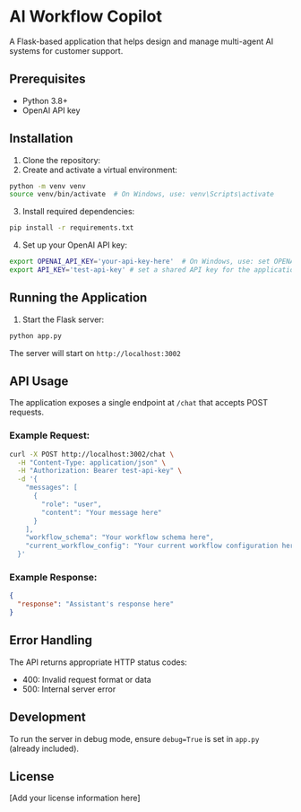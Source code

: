 # AI Workflow Copilot

A Flask-based application that helps design and manage multi-agent AI systems for customer support.

## Prerequisites

- Python 3.8+
- OpenAI API key

## Installation

1. Clone the repository:
2. Create and activate a virtual environment:
```bash
python -m venv venv
source venv/bin/activate  # On Windows, use: venv\Scripts\activate
```

3. Install required dependencies:
```bash
pip install -r requirements.txt
```

4. Set up your OpenAI API key:
```bash
export OPENAI_API_KEY='your-api-key-here'  # On Windows, use: set OPENAI_API_KEY=your-api-key-here
export API_KEY='test-api-key' # set a shared API key for the application
```

## Running the Application

1. Start the Flask server:
```bash
python app.py
```

The server will start on `http://localhost:3002`

## API Usage

The application exposes a single endpoint at `/chat` that accepts POST requests.

### Example Request:
```bash
curl -X POST http://localhost:3002/chat \
  -H "Content-Type: application/json" \
  -H "Authorization: Bearer test-api-key" \
  -d '{
    "messages": [
      {
        "role": "user",
        "content": "Your message here"
      }
    ],
    "workflow_schema": "Your workflow schema here",
    "current_workflow_config": "Your current workflow configuration here"
  }'
```

### Example Response:
```json
{
  "response": "Assistant's response here"
}
```

## Error Handling

The API returns appropriate HTTP status codes:
- 400: Invalid request format or data
- 500: Internal server error

## Development

To run the server in debug mode, ensure `debug=True` is set in `app.py` (already included).

## License

[Add your license information here] 